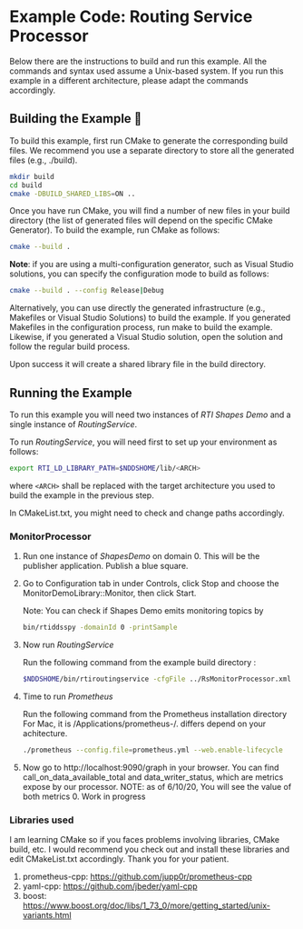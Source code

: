 # Example Code: Routing Service Processor

Below there are the instructions to build and run this example. All the commands
and syntax used assume a Unix-based system. If you run this example in a
different architecture, please adapt the commands accordingly.

## Building the Example :wrench:

To build this example, first run CMake to generate the corresponding build
files. We recommend you use a separate directory to store all the generated
files (e.g., ./build).

```sh
mkdir build
cd build
cmake -DBUILD_SHARED_LIBS=ON ..
```

Once you have run CMake, you will find a number of new files in your build
directory (the list of generated files will depend on the specific CMake
Generator). To build the example, run CMake as follows:

```sh
cmake --build .
```

**Note**: if you are using a multi-configuration generator, such as Visual
Studio solutions, you can specify the configuration mode to build as follows:

```sh
cmake --build . --config Release|Debug
```

Alternatively, you can use directly the generated infrastructure (e.g.,
Makefiles or Visual Studio Solutions) to build the example. If you generated
Makefiles in the configuration process, run make to build the example. Likewise,
if you generated a Visual Studio solution, open the solution and follow the
regular build process.

Upon success it will create a shared library file in the build directory.

## Running the Example

To run this example you will need two instances of *RTI Shapes Demo* and a
single instance of *RoutingService*.

To run *RoutingService*, you will need first to set up your environment as
follows:

```sh
export RTI_LD_LIBRARY_PATH=$NDDSHOME/lib/<ARCH>
```

where `<ARCH>` shall be replaced with the target architecture you used to build
the example in the previous step.

In CMakeList.txt, you might need to check and change paths accordingly.

### MonitorProcessor

1.  Run one instance of *ShapesDemo* on domain 0. This will be the publisher
    application. Publish a blue square.

2.  Go to Configuration tab in under Controls, click Stop and choose the
    MonitorDemoLibrary::Monitor, then click Start.

    Note: You can check if Shapes Demo emits monitoring topics by
    ```sh
    bin/rtiddsspy -domainId 0 -printSample
    ```

3.  Now run *RoutingService* 

    Run the following command from the example build directory :

    ```sh
    $NDDSHOME/bin/rtiroutingservice -cfgFile ../RsMonitorProcessor.xml -cfgName MonitoringTopicExposer
    ```

4.  Time to run *Prometheus*

    Run the following command from the Prometheus installation directory 
    For Mac, it is /Applications/prometheus-<ARCH>/. <ARCH> differs depend on your achitecture.

    ```sh
    ./prometheus --config.file=prometheus.yml --web.enable-lifecycle
    ```

5.  Now go to http://localhost:9090/graph in your browser.
    You can find call_on_data_available_total and data_writer_status, 
    which are metrics expose by our processor.
    NOTE: as of 6/10/20, You will see the value of both metrics 0. Work in progress

### Libraries used
I am learning CMake so if you faces problems involving libraries, CMake build, etc. 
I would recommend you check out and install these libraries and edit CMakeList.txt accordingly.
Thank you for your patient.
1. prometheus-cpp: https://github.com/jupp0r/prometheus-cpp
2. yaml-cpp: https://github.com/jbeder/yaml-cpp
3. boost: https://www.boost.org/doc/libs/1_73_0/more/getting_started/unix-variants.html